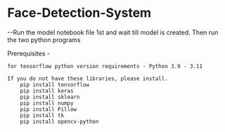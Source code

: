 # Face-Detection-System

--Run the model notebook file 1st and wait till model is created. Then run the two python programs

Prerequisites -

    for tensorflow python version requirements - Python 3.9 - 3.11

    If you do not have these libraries, please install.
        pip install tensorflow
        pip install keras
        pip install sklearn
        pip install numpy
        pip install Pillow
        pip install tk
        pip install opencv-python
